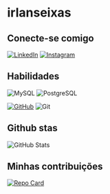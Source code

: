# irlanseixas

## Conecte-se comigo
[![LinkedIn](https://img.shields.io/badge/LinkedIn-0077B5?style=for-the-badge&logo=linkedin&logoColor=white)](https://www.linkedin.com/in/irlan-seixas-6b9a7b222/)
[![Instagram](https://img.shields.io/badge/-Instagram-%23E4405F?style=for-the-badge&logo=instagram&logoColor=white)](https://www.instagram.com/irlanseixas/)
## Habilidades
![MySQL](https://img.shields.io/badge/MySQL-00000F?style=for-the-badge&logo=mysql&logoColor=white)
![PostgreSQL](https://img.shields.io/badge/PostgreSQL-000?style=for-the-badge&logo=postgresql)

[![GitHub](https://img.shields.io/badge/GitHub-100000?style=for-the-badge&logo=github&logoColor=white)](https://github.com/irlanseixas)
![Git](https://img.shields.io/badge/GIT-E44C30?style=for-the-badge&logo=git&logoColor=white)
## Github stas
![GitHub Stats](https://github-readme-stats.vercel.app/api?username=SEUUSERNAME&theme=transparent&bg_color=000&border_color=30A3DC&show_icons=true&icon_color=30A3DC&title_color=E94D5F&text_color=FFF)

## Minhas contribuições
[![Repo Card](https://github-readme-stats.vercel.app/api/pin/?username=irlanseixas&repo=dio-lab-open-source&bg_color=000&border_color=30A3DC&show_icons=true&icon_color=30A3DC&title_color=E94D5F&text_color=FFF)](https://github.com/irlanseixas/dio-lab-open-source)

